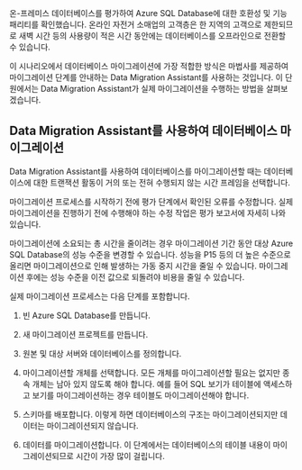 온-프레미스 데이터베이스를 평가하여 Azure SQL Database에 대한 호환성 및 기능 패리티를 확인했습니다. 온라인 자전거 소매업의 고객층은 한 지역의 고객으로 제한되므로 새벽 시간 등의 사용량이 적은 시간 동안에는 데이터베이스를 오프라인으로 전환할 수 있습니다.

이 시나리오에서 데이터베이스 마이그레이션에 가장 적합한 방식은 마법사를 제공하여 마이그레이션 단계를 안내하는 Data Migration Assistant를 사용하는 것입니다. 이 단원에서는 Data Migration Assistant가 실제 마이그레이션을 수행하는 방법을 살펴보겠습니다.

## <a name="migrate-the-database-using-data-migration-assistant"></a>Data Migration Assistant를 사용하여 데이터베이스 마이그레이션

Data Migration Assistant를 사용하여 데이터베이스를 마이그레이션할 때는 데이터베이스에 대한 트랜잭션 활동이 거의 또는 전혀 수행되지 않는 시간 프레임을 선택합니다.

마이그레이션 프로세스를 시작하기 전에 평가 단계에서 확인된 오류를 수정합니다. 실제 마이그레이션을 진행하기 전에 수행해야 하는 수정 작업은 평가 보고서에 자세히 나와 있습니다.

마이그레이션에 소요되는 총 시간을 줄이려는 경우 마이그레이션 기간 동안 대상 Azure SQL Database의 성능 수준을 변경할 수 있습니다. 성능을 P15 등의 더 높은 수준으로 올리면 마이그레이션으로 인해 발생하는 가동 중지 시간을 줄일 수 있습니다. 마이그레이션 후에는 성능 수준을 이전 값으로 되돌려야 비용을 줄일 수 있습니다.

실제 마이그레이션 프로세스는 다음 단계를 포함합니다.

1. 빈 Azure SQL Database를 만듭니다.

1. 새 마이그레이션 프로젝트를 만듭니다.

1. 원본 및 대상 서버와 데이터베이스를 정의합니다.

1. 마이그레이션할 개체를 선택합니다. 모든 개체를 마이그레이션할 필요는 없지만 종속 개체는 남아 있지 않도록 해야 합니다. 예를 들어 SQL 보기가 테이블에 액세스하고 보기를 마이그레이션하는 경우 테이블도 마이그레이션해야 합니다.

1. 스키마를 배포합니다. 이렇게 하면 데이터베이스의 구조는 마이그레이션되지만 데이터는 마이그레이션되지 않습니다.

1. 데이터를 마이그레이션합니다. 이 단계에서는 데이터베이스의 테이블 내용이 마이그레이션되므로 시간이 가장 많이 걸립니다.
